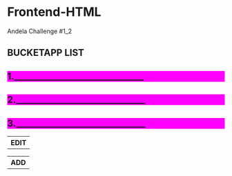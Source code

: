 # Frontend-HTML
Andela Challenge #1_2
 <html>


<h2>BUCKETAPP LIST<h2>

<body>



<h2 style="background-color:rgb(255,0,255)">
1.______________________________
</h2>
<h2 style="background-color:rgb(255,0,255)">
2.______________________________
</h2>
<h2 style="background-color:rgb(255,0,255)">
3.______________________________
</h2>

<table style="width:20%">
<th> EDIT </th>
<table style="width:20%">
 <th> ADD </th>

